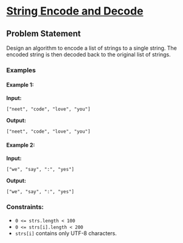 # [String Encode and Decode](https://neetcode.io/problems/string-encode-and-decode)

## Problem Statement
Design an algorithm to encode a list of strings to a single string. The encoded string is then decoded back to the original list of strings.

### Examples

#### Example 1:
**Input:** 
```plaintext
["neet", "code", "love", "you"]
```
**Output:**
```plaintext
["neet", "code", "love", "you"]
```

#### Example 2:
**Input:**
```plaintext
["we", "say", ":", "yes"]
```
**Output:**
```plaintext
["we", "say", ":", "yes"]
```

### Constraints:
- `0 <= strs.length < 100`
- `0 <= strs[i].length < 200`
- `strs[i]` contains only UTF-8 characters.